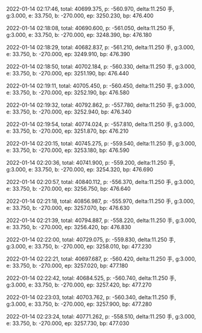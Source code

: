2022-01-14 02:17:46, total: 40699.375, p: -560.970, delta:11.250 手, g:3.000, e: 33.750, b: -270.000, ep: 3250.230, bp: 476.400

2022-01-14 02:18:08, total: 40690.600, p: -561.050, delta:11.250 手, g:3.000, e: 33.750, b: -270.000, ep: 3248.390, bp: 476.180

2022-01-14 02:18:29, total: 40682.837, p: -561.210, delta:11.250 手, g:3.000, e: 33.750, b: -270.000, ep: 3249.910, bp: 476.390

2022-01-14 02:18:50, total: 40702.184, p: -560.330, delta:11.250 手, g:3.000, e: 33.750, b: -270.000, ep: 3251.190, bp: 476.440

2022-01-14 02:19:11, total: 40705.450, p: -560.450, delta:11.250 手, g:3.000, e: 33.750, b: -270.000, ep: 3252.190, bp: 476.580

2022-01-14 02:19:32, total: 40792.862, p: -557.780, delta:11.250 手, g:3.000, e: 33.750, b: -270.000, ep: 3252.940, bp: 476.340

2022-01-14 02:19:54, total: 40774.024, p: -557.810, delta:11.250 手, g:3.000, e: 33.750, b: -270.000, ep: 3251.870, bp: 476.210

2022-01-14 02:20:15, total: 40745.275, p: -559.540, delta:11.250 手, g:3.000, e: 33.750, b: -270.000, ep: 3253.180, bp: 476.590

2022-01-14 02:20:36, total: 40741.900, p: -559.200, delta:11.250 手, g:3.000, e: 33.750, b: -270.000, ep: 3254.320, bp: 476.690

2022-01-14 02:20:57, total: 40840.112, p: -556.370, delta:11.250 手, g:3.000, e: 33.750, b: -270.000, ep: 3256.750, bp: 476.640

2022-01-14 02:21:18, total: 40856.987, p: -555.970, delta:11.250 手, g:3.000, e: 33.750, b: -270.000, ep: 3257.070, bp: 476.630

2022-01-14 02:21:39, total: 40794.887, p: -558.220, delta:11.250 手, g:3.000, e: 33.750, b: -270.000, ep: 3256.420, bp: 476.830

2022-01-14 02:22:00, total: 40729.075, p: -559.830, delta:11.250 手, g:3.000, e: 33.750, b: -270.000, ep: 3258.010, bp: 477.230

2022-01-14 02:22:21, total: 40697.687, p: -560.420, delta:11.250 手, g:3.000, e: 33.750, b: -270.000, ep: 3257.020, bp: 477.180

2022-01-14 02:22:42, total: 40684.525, p: -560.740, delta:11.250 手, g:3.000, e: 33.750, b: -270.000, ep: 3257.420, bp: 477.270

2022-01-14 02:23:03, total: 40703.762, p: -560.340, delta:11.250 手, g:3.000, e: 33.750, b: -270.000, ep: 3257.900, bp: 477.280

2022-01-14 02:23:24, total: 40771.262, p: -558.510, delta:11.250 手, g:3.000, e: 33.750, b: -270.000, ep: 3257.730, bp: 477.030
